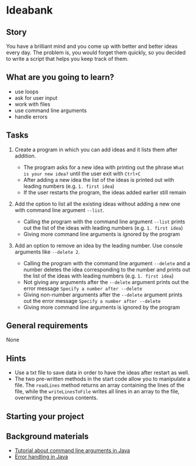 # Ideabank

## Story

You have a brilliant mind and you come up with better and better ideas every day.
The problem is, you would forget them quickly, so you decided to write a script that
helps you keep track of them.

## What are you going to learn?

- use loops
- ask for user input
- work with files
- use command line arguments
- handle errors

## Tasks

1. Create a program in which you can add ideas and it lists them after addition.
    - The program asks for a new idea with printing out the phrase `What is your new idea?` until the user exit with `Ctrl+C`
    - After adding a new idea the list of the ideas is printed out with leading numbers (e.g. `1. first idea`)
    - If the user restarts the program, the ideas added earlier still remain

2. Add the option to list all the existing ideas without adding a new one with command line argument `--list`.
    - Calling the program with the command line argument `--list` prints out the list of the ideas with leading numbers (e.g. `1. first idea`)
    - Giving more command line arguments is ignored by the program

3. Add an option to remove an idea by the leading number. Use console arguments like `--delete 2`.
    - Calling the program with the command line argument `--delete` and a number deletes the idea corresponding to the number and prints out the list of the ideas with leading numbers (e.g. `1. first idea`)
    - Not giving any arguments after the `--delete` argument prints out the error message `Specify a number after --delete`
    - Giving non-number arguments after the `--delete` argument prints out the error message `Specify a number after --delete`
    - Giving more command line arguments is ignored by the program

## General requirements

None

## Hints

- Use a txt file to save data in order to have the ideas after restart as well.
- The two pre-written methods in the start code allow you to manipulate a file.
  The `readLines` method returns an array containing the lines of the file, while
  the `writeLinesToFile` writes all lines in an array to the file, overwriting
  the previous contents.


## Starting your project



## Background materials

- <i class="far fa-exclamation"></i> [Tutorial about command line arguments in Java](https://www.javatpoint.com/command-line-argument)
- <i class="far fa-exclamation"></i> [Error handling in Java](https://stackify.com/specify-handle-exceptions-java/)

